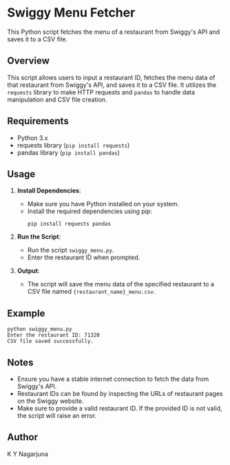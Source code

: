 # Swiggy Menu Fetcher

This Python script fetches the menu of a restaurant from Swiggy's API and saves it to a CSV file.

## Overview

This script allows users to input a restaurant ID, fetches the menu data of that restaurant from Swiggy's API, and saves it to a CSV file. It utilizes the `requests` library to make HTTP requests and `pandas` to handle data manipulation and CSV file creation.

## Requirements

- Python 3.x
- requests library (`pip install requests`)
- pandas library (`pip install pandas`)

## Usage

1. **Install Dependencies**:
   - Make sure you have Python installed on your system.
   - Install the required dependencies using pip:
     ```
     pip install requests pandas
     ```

2. **Run the Script**:
   - Run the script `swiggy_menu.py`.
   - Enter the restaurant ID when prompted.

3. **Output**:
   - The script will save the menu data of the specified restaurant to a CSV file named `{restaurant_name}_menu.csv`.


## Example

```
python swiggy_menu.py
Enter the restaurant ID: 71320
CSV file saved successfully.
```
## Notes

- Ensure you have a stable internet connection to fetch the data from Swiggy's API.
- Restaurant IDs can be found by inspecting the URLs of restaurant pages on the Swiggy website.
- Make sure to provide a valid restaurant ID. If the provided ID is not valid, the script will raise an error.


## Author

K Y Nagarjuna
